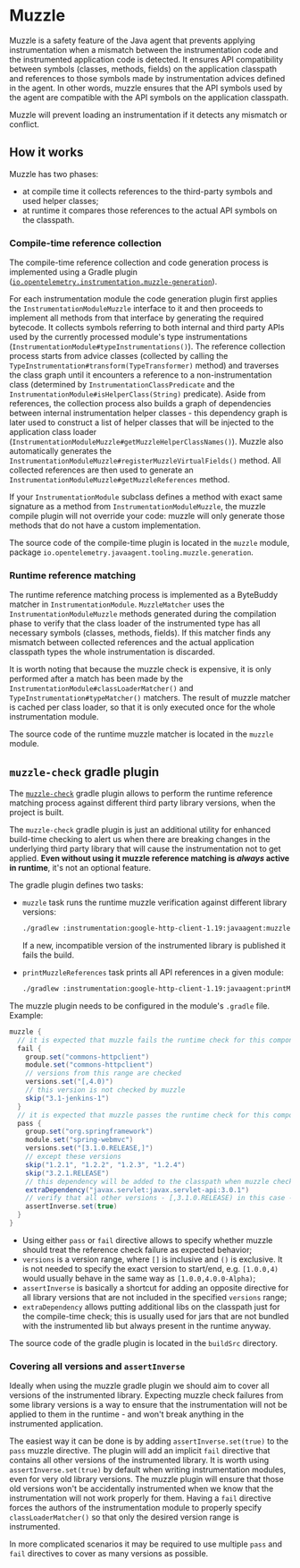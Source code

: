 # Muzzle

Muzzle is a safety feature of the Java agent that prevents applying instrumentation when a mismatch
between the instrumentation code and the instrumented application code is detected.
It ensures API compatibility between symbols (classes, methods, fields) on the application classpath
and references to those symbols made by instrumentation advices defined in the agent.
In other words, muzzle ensures that the API symbols used by the agent are compatible with the API
symbols on the application classpath.

Muzzle will prevent loading an instrumentation if it detects any mismatch or conflict.

## How it works

Muzzle has two phases:

- at compile time it collects references to the third-party symbols and used helper classes;
- at runtime it compares those references to the actual API symbols on the classpath.

### Compile-time reference collection

The compile-time reference collection and code generation process is implemented using a Gradle
plugin ([`io.opentelemetry.instrumentation.muzzle-generation`](https://plugins.gradle.org/plugin/io.opentelemetry.instrumentation.muzzle-generation)).

For each instrumentation module the code generation plugin first applies
the `InstrumentationModuleMuzzle` interface to it and then proceeds to implement all methods from
that interface by generating the required bytecode.
It collects symbols referring to both internal and third party APIs used by the currently processed
module's type instrumentations (`InstrumentationModule#typeInstrumentations()`). The reference
collection process starts from advice classes (collected by calling the
`TypeInstrumentation#transform(TypeTransformer)` method) and traverses the class graph until it
encounters a reference to a non-instrumentation class (determined by `InstrumentationClassPredicate`
and the `InstrumentationModule#isHelperClass(String)` predicate). Aside from references, the
collection process also builds a graph of dependencies between internal instrumentation helper
classes - this dependency graph is later used to construct a list of helper classes that will be
injected to the application class loader (`InstrumentationModuleMuzzle#getMuzzleHelperClassNames()`).
Muzzle also automatically generates the `InstrumentationModuleMuzzle#registerMuzzleVirtualFields()`
method. All collected references are then used to generate
an `InstrumentationModuleMuzzle#getMuzzleReferences` method.

If your `InstrumentationModule` subclass defines a method with exact same signature as a method
from `InstrumentationModuleMuzzle`, the muzzle compile plugin will not override your code:
muzzle will only generate those methods that do not have a custom implementation.

The source code of the compile-time plugin is located in the `muzzle` module,
package `io.opentelemetry.javaagent.tooling.muzzle.generation`.

### Runtime reference matching

The runtime reference matching process is implemented as a ByteBuddy matcher in `InstrumentationModule`.
`MuzzleMatcher` uses the `InstrumentationModuleMuzzle` methods generated during the compilation phase
to verify that the class loader of the instrumented type has all necessary symbols (classes,
methods, fields). If this matcher finds any mismatch between collected references and the
actual application classpath types the whole instrumentation is discarded.

It is worth noting that because the muzzle check is expensive, it is only performed after a match
has been made by the `InstrumentationModule#classLoaderMatcher()` and `TypeInstrumentation#typeMatcher()`
matchers. The result of muzzle matcher is cached per class loader, so that it is only executed
once for the whole instrumentation module.

The source code of the runtime muzzle matcher is located in the `muzzle` module.

## `muzzle-check` gradle plugin

The [`muzzle-check`](https://plugins.gradle.org/plugin/io.opentelemetry.instrumentation.muzzle-check)
gradle plugin allows to perform the runtime reference matching process against different third party
library versions, when the project is built.

The `muzzle-check` gradle plugin is just an additional utility for enhanced build-time checking
to alert us when there are breaking changes in the underlying third party library
that will cause the instrumentation not to get applied.
**Even without using it muzzle reference matching is _always_ active in runtime**,
it's not an optional feature.

The gradle plugin defines two tasks:

- `muzzle` task runs the runtime muzzle verification against different library versions:

  ```sh
  ./gradlew :instrumentation:google-http-client-1.19:javaagent:muzzle
  ```

  If a new, incompatible version of the instrumented library is published it fails the build.

- `printMuzzleReferences` task prints all API references in a given module:

  ```sh
  ./gradlew :instrumentation:google-http-client-1.19:javaagent:printMuzzleReferences
  ```

The muzzle plugin needs to be configured in the module's `.gradle` file.
Example:

```groovy
muzzle {
  // it is expected that muzzle fails the runtime check for this component
  fail {
    group.set("commons-httpclient")
    module.set("commons-httpclient")
    // versions from this range are checked
    versions.set("[,4.0)")
    // this version is not checked by muzzle
    skip("3.1-jenkins-1")
  }
  // it is expected that muzzle passes the runtime check for this component
  pass {
    group.set("org.springframework")
    module.set("spring-webmvc")
    versions.set("[3.1.0.RELEASE,]")
    // except these versions
    skip("1.2.1", "1.2.2", "1.2.3", "1.2.4")
    skip("3.2.1.RELEASE")
    // this dependency will be added to the classpath when muzzle check is run
    extraDependency("javax.servlet:javax.servlet-api:3.0.1")
    // verify that all other versions - [,3.1.0.RELEASE) in this case - fail the muzzle runtime check
    assertInverse.set(true)
  }
}
```

- Using either `pass` or `fail` directive allows to specify whether muzzle should treat the
  reference check failure as expected behavior;
- `versions` is a version range, where `[]` is inclusive and `()` is exclusive. It is not needed to
  specify the exact version to start/end, e.g. `[1.0.0,4)` would usually behave in the same way as
  `[1.0.0,4.0.0-Alpha)`;
- `assertInverse` is basically a shortcut for adding an opposite directive for all library versions
  that are not included in the specified `versions` range;
- `extraDependency` allows putting additional libs on the classpath just for the compile-time check;
  this is usually used for jars that are not bundled with the instrumented lib but always present
  in the runtime anyway.

The source code of the gradle plugin is located in the `buildSrc` directory.

### Covering all versions and `assertInverse`

Ideally when using the muzzle gradle plugin we should aim to cover all versions of the instrumented
library. Expecting muzzle check failures from some library versions is a way to ensure that the
instrumentation will not be applied to them in the runtime - and won't break anything in the
instrumented application.

The easiest way it can be done is by adding `assertInverse.set(true)` to the `pass` muzzle
directive. The plugin will add an implicit `fail` directive that contains all other versions of the
instrumented library.
It is worth using `assertInverse.set(true)` by default when writing instrumentation modules, even for
very old library versions. The muzzle plugin will ensure that those old versions won't be
accidentally instrumented when we know that the instrumentation will not work properly for them.
Having a `fail` directive forces the authors of the instrumentation module to properly specify
`classLoaderMatcher()` so that only the desired version range is instrumented.

In more complicated scenarios it may be required to use multiple `pass` and `fail` directives
to cover as many versions as possible.
